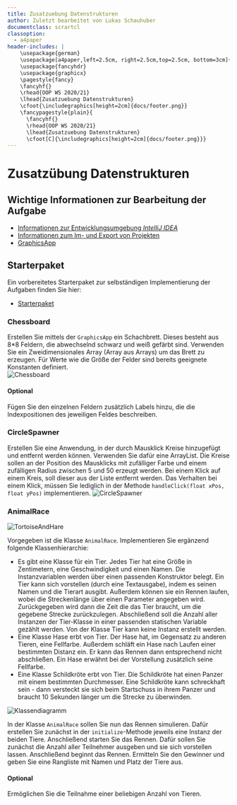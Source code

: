 ```yaml
---
title: Zusatzuebung Datenstrukturen
author: Zuletzt bearbeitet von Lukas Schauhuber
documentclass: scrartcl
classoption:
  - a4paper
header-includes: |
    \usepackage{german} 
    \usepackage[a4paper,left=2.5cm, right=2.5cm,top=2.5cm, bottom=3cm]{geometry}
    \usepackage{fancyhdr}
    \usepackage{graphicx}
    \pagestyle{fancy}
    \fancyhf{}
    \rhead{OOP WS 2020/21}
    \lhead{Zusatzuebung Datenstrukturen}
    \cfoot{\includegraphics[height=2cm]{docs/footer.png}}
    \fancypagestyle{plain}{
      \fancyhf{}
      \rhead{OOP WS 2020/21}
      \lhead{Zusatzuebung Datenstrukturen}
      \cfoot[C]{\includegraphics[height=2cm]{docs/footer.png}}}
---
```



# Zusatzübung Datenstrukturen

## Wichtige Informationen zur Bearbeitung der Aufgabe 

 - [Informationen zur Entwicklungsumgebung *IntelliJ IDEA*](https://elearning.uni-regensburg.de/mod/book/view.php?id=1480675)
 - [Informationen zum Im- und Export von Projekten](https://elearning.uni-regensburg.de/mod/book/view.php?id=1480675&chapterid=51551)
 - [GraphicsApp](https://elearning.uni-regensburg.de/mod/url/view.php?id=1482162)

## Starterpaket

Ein vorbereitetes Starterpaket zur selbständigen Implementierung der Aufgaben finden Sie hier:
 - [Starterpaket](https://github.com/OOP-Ubungen-WS2020-21/Zusatzuebung_Datenstrukturen/archive/Starterpaket.zip)

### Chessboard

Erstellen Sie mittels der `GraphicsApp` ein Schachbrett. Dieses besteht aus 8*8 Feldern, die abwechselnd schwarz und weiß gefärbt sind.
Verwenden Sie ein Zweidimensionales Array (Array aus Arrays) um das Brett zu erzeugen.
Für Werte wie die Größe der Felder sind bereits geeignete Konstanten definiert.   
![Chessboard](docs/chessboard.PNG)

#### Optional

Fügen Sie den einzelnen Feldern zusätzlich Labels hinzu, die die Indexpositionen des jeweiligen Feldes beschreiben.

### CircleSpawner


Erstellen Sie eine Anwendung, in der durch Mausklick Kreise hinzugefügt und entfernt werden können. Verwenden Sie dafür eine ArrayList. Die Kreise sollen an der Position des Mausklicks mit zufälliger Farbe und einem zufälligen Radius zwischen 5 und 50 erzeugt werden. Bei einem Klick auf einem Kreis, soll dieser aus der Liste entfernt werden. Das Verhalten bei einem Klick, müssen Sie lediglich in der Methode `handleClick(float xPos, float yPos)` implementieren.
![CircleSpawner](docs/circlespawner.PNG) 

### AnimalRace
![TortoiseAndHare](docs/tortoise_and_hare.jpg) 

Vorgegeben ist die Klasse `AnimalRace`. Implementieren Sie ergänzend folgende Klassenhierarchie:

* Es gibt eine Klasse für ein Tier. Jedes Tier hat eine Größe in Zentimetern, eine Geschwindigkeit und einen Namen. Die Instanzvariablen werden über einen passenden Konstruktor belegt. Ein Tier kann sich vorstellen (durch eine Textausgabe), indem es seinen Namen und die Tierart ausgibt. Außerdem können sie ein Rennen laufen, wobei die Streckenlänge über einen Parameter angegeben wird. Zurückgegeben wird dann die Zeit die das Tier braucht, um die gegebene Strecke zurückzulegen. Abschließend soll die Anzahl aller Instanzen der Tier-Klasse in einer passenden statischen Variable gezählt werden. Von der Klasse Tier kann keine Instanz erstellt werden.
* Eine Klasse Hase erbt von Tier. Der Hase hat, im Gegensatz zu anderen Tieren, eine Fellfarbe. Außerdem schläft ein Hase nach Laufen einer bestimmten Distanz ein. Er kann das Rennen dann entsprechend nicht abschließen. Ein Hase erwähnt bei der Vorstellung zusätzlich seine Fellfarbe.
* Eine Klasse Schildkröte erbt von Tier. Die Schildkröte hat einen Panzer mit einem bestimmten Durchmesser. Eine Schildkröte kann schreckhaft sein - dann versteckt sie sich beim Startschuss in ihrem Panzer und braucht 10 Sekunden länger um die Strecke zu überwinden.

![Klassendiagramm](docs/Klassendia.png) 

In der Klasse `AnimalRace` sollen Sie nun das Rennen simulieren. Dafür erstellen Sie zunächst in der `initialize`-Methode jeweils eine Instanz der beiden Tiere. 
Anschließend starten Sie das Rennen. Dafür sollen Sie zunächst die Anzahl aller Teilnehmer ausgeben und sie sich vorstellen lassen. Anschließend beginnt das Rennen. Ermitteln Sie den Gewinner und geben Sie eine Rangliste mit Namen und Platz der Tiere aus.

#### Optional

Ermöglichen Sie die Teilnahme einer beliebigen Anzahl von Tieren.

